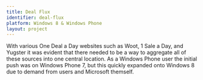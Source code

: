 ```yaml
---
title: Deal Flux
identifier: deal-flux
platform: Windows 8 & Windows Phone
layout: project
---
```


With various One Deal a Day websites such as Woot, 1 Sale a Day, and Yugster it was evident that there needed to be a way to aggregate all of these sources into one central location. As a Windows Phone user the initial push was on Windows Phone 7, but this quickly expanded onto Windows 8 due to demand from users and Microsoft themself.
